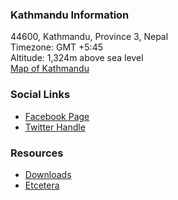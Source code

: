 ### Kathmandu Information
44600, Kathmandu, Province 3, Nepal<br>
Timezone: GMT +5:45<br>
Altitude: 1,324m above sea level<br>
[Map of Kathmandu](https://goo.gl/maps/wDBrRy7EyzzKacVa6)

### Social Links
* [Facebook Page](https://www.facebook.com/owasp.kathmandu/)
* [Twitter Handle](#)

### Resources
* [Downloads](#)
* [Etcetera](#)